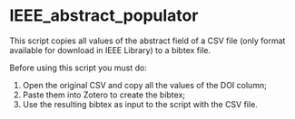 # IEEE_abstract_populator

This script copies all values of the abstract field of a CSV file (only format available for download in IEEE Library) to a bibtex file. 

Before using this script you must do:

1. Open the original CSV and copy all the values of the DOI column;
2. Paste them into Zotero to create the bibtex;
3. Use the resulting bibtex as input to the script with the CSV file. 
